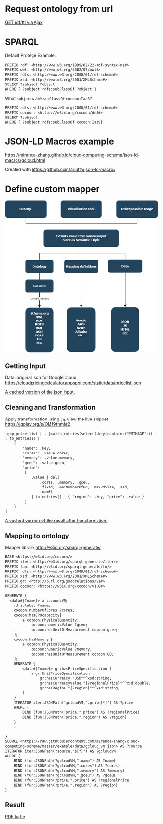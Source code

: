 # Request ontology from url
[GET rdf/ttl via Ajax](ajax.html)

# SPARQL

Default Protégé Example:
```
PREFIX rdf: <http://www.w3.org/1999/02/22-rdf-syntax-ns#>
PREFIX owl: <http://www.w3.org/2002/07/owl#>
PREFIX rdfs: <http://www.w3.org/2000/01/rdf-schema#>
PREFIX xsd: <http://www.w3.org/2001/XMLSchema#>
SELECT ?subject ?object
WHERE { ?subject rdfs:subClassOf ?object }
```

What `subject`s are `subClassOf` `cocoon:IaaS`?
```
PREFIX rdfs: <http://www.w3.org/2000/01/rdf-schema#>
PREFIX cocoon: <https://w3id.org/cocoon/def#>
SELECT ?subject 
WHERE { ?subject rdfs:subClassOf cocoon:IaaS}
```

# JSON-LD Macros example
https://miranda-zhang.github.io/cloud-computing-schema/json-ld-macros/gcloud.html

Created with https://github.com/ariutta/json-ld-macros

# Define custom mapper
![Workflow](cococon_usage_workflow.png "Workflow Overview")

## Getting Input
Data: original json for Google Cloud
https://cloudpricingcalculator.appspot.com/static/data/pricelist.json

[A cached version of the json input.](data/pricelist.json)

## Cleaning and Transformation
Apply transformation using `jq`, view the live snippet https://jqplay.org/s/OM19tnmhr2
```
.gcp_price_list | . |=with_entries(select(.key|contains("VMIMAGE"))) | 
[ to_entries[] | 
    {
        "name": .key,
        "cores": .value.cores,
        "memory": .value.memory,
        "gceu": .value.gceu,
        "price": 
         [ 
            .value | del(
                .cores, .memory, .gceu,
                .fixed, .maxNumberOfPd, .maxPdSize, .ssd,
                .nam3)
            | to_entries[] | { "region": .key, "price": .value }
         ] 
    } 
]
```
[A cached version of the result after transformation.](data/gcloud_vm.json)

## Mapping to ontology
Mapper library
http://w3id.org/sparql-generate/
```rqg
BASE <https://w3id.org/cocoon/> 
PREFIX iter: <http://w3id.org/sparql-generate/iter/>
PREFIX fun: <http://w3id.org/sparql-generate/fn/>
PREFIX rdfs: <http://www.w3.org/2000/01/rdf-schema#>
PREFIX xsd: <http://www.w3.org/2001/XMLSchema#>
PREFIX gr: <http://purl.org/goodrelations/v1#>
PREFIX cocoon: <https://w3id.org/cocoon/v1.0#>

GENERATE { 
  <data#{?name}> a cocoon:VM;
    rdfs:label ?name;
    cocoon:numberOfCores ?cores;
    cocoon:hasCPUcapacity[
        a cocoon:PhysicalQuantity;
            cocoon:numericValue ?gceu;
            cocoon:hasUnitOfMeasurement cocoon:gceu;
    ];
    cocoon:hasMemory [
        a cocoon:PhysicalQuantity;
            cocoon:numericValue ?memory;
            cocoon:hasUnitOfMeasurement cocoon:GB;
    ];
    GENERATE {
        <data#{?name}> gr:hasPriceSpecification [ 
            a gr:UnitPriceSpecification ; 
                gr:hasCurrency "USD"^^xsd:string; 
                gr:hasCurrencyValue "{?regionalPrice}"^^xsd:double; 
                gr:hasRegion "{?region}"^^xsd:string;
        ] 
    } 
  	ITERATOR iter:JSONPath(?gcloudVM,".price[*]") AS ?price
    WHERE {
        BIND (fun:JSONPath(?price,".price") AS ?regionalPrice)
        BIND (fun:JSONPath(?price,".region") AS ?region)
    }   
  	.
 
}
SOURCE <https://raw.githubusercontent.com/miranda-zhang/cloud-computing-schema/master/example/data/gcloud_vm.json> AS ?source
ITERATOR iter:JSONPath(?source,"$[*]") AS ?gcloudVM
WHERE {
    BIND (fun:JSONPath(?gcloudVM,".name") AS ?name)
    BIND (fun:JSONPath(?gcloudVM,".cores") AS ?cores)
    BIND (fun:JSONPath(?gcloudVM,".memory") AS ?memory)
    BIND (fun:JSONPath(?gcloudVM,".gceu") AS ?gceu)
    BIND (fun:JSONPath(?price,".price") AS ?regionalPrice)
    BIND (fun:JSONPath(?price,".region") AS ?region)
}
```

## Result
[RDF turtle](data/gcloud_vm.ttl)
